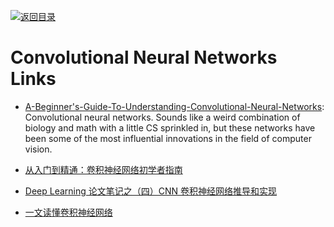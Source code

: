 [![返回目录](https://user-images.githubusercontent.com/5803001/38079637-ff0abcf0-3371-11e8-9b76-ad651620afc7.jpg)](https://github.com/wxyyxc1992/Awesome-Links)

# Convolutional Neural Networks Links

* [A-Beginner's-Guide-To-Understanding-Convolutional-Neural-Networks](http://6me.us/a7X): Convolutional neural networks. Sounds like a weird combination of biology and math with a little CS sprinkled in, but these networks have been some of the most influential innovations in the field of computer vision.

* [从入门到精通：卷积神经网络初学者指南 ](http://www.jiqizhixin.com/article/1363)

* [Deep Learning 论文笔记之（四）CNN 卷积神经网络推导和实现](http://blog.csdn.net/zouxy09/article/details/9993371)

* [一文读懂卷积神经网络](http://www.36dsj.com/archives/24006)
